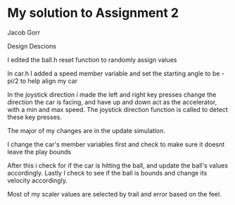 # My solution to Assignment 2

Jacob Gorr

Design Descions 

I edited the ball.h reset function to randomly assign values

In car.h I added a speed member variable and set the starting angle to be -pi/2 to help align my car

In the joystick direction i made the left and right key presses change the direction the car is facing,
and have up and down act as the accelerator, with a min and max speed.
The joystick direction function is called to detect these key presses.

The major of my changes are in the update simulation.

I change the car's member variables first and check to make sure it doesnt leave the play bounds

After this i check for if the car is hitting the ball, and update the ball's values accordingly.
Lastly I check to see if the ball is bounds and change its velocity accordingly.

Most of my scaler values are selected by trail and error based on the feel.
